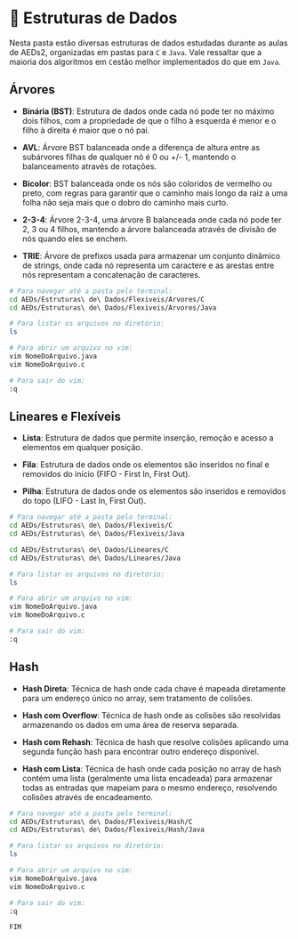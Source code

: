 # 🎲 Estruturas de Dados

Nesta pasta estão diversas estruturas de dados estudadas durante as aulas de AEDs2, organizadas em pastas para `C` e `Java`.
Vale ressaltar que a maioria dos algoritmos em `C`estão melhor implementados do que em `Java`.

## Árvores

- **Binária (BST)**: Estrutura de dados onde cada nó pode ter no máximo dois filhos, com a propriedade de que o filho à esquerda é menor e o filho à direita é maior que o nó pai.

- **AVL**: Árvore BST balanceada onde a diferença de altura entre as subárvores filhas de qualquer nó é 0 ou +/- 1, mantendo o balanceamento através de rotações.

- **Bicolor**: BST balanceada onde os nós são coloridos de vermelho ou preto, com regras para garantir que o caminho mais longo da raiz a uma folha não seja mais que o dobro do caminho mais curto.

- **2-3-4**: Árvore 2-3-4, uma árvore B balanceada onde cada nó pode ter 2, 3 ou 4 filhos, mantendo a árvore balanceada através de divisão de nós quando eles se enchem.

- **TRIE**: Árvore de prefixos usada para armazenar um conjunto dinâmico de strings, onde cada nó representa um caractere e as arestas entre nós representam a concatenação de caracteres.

```sh
# Para navegar até a pasta pelo terminal:
cd AEDs/Estruturas\ de\ Dados/Flexiveis/Arvores/C
cd AEDs/Estruturas\ de\ Dados/Flexiveis/Arvores/Java

# Para listar os arquivos no diretório:
ls

# Para abrir um arquivo no vim:
vim NomeDoArquivo.java
vim NomeDoArquivo.c

# Para sair do vim:
:q
```

## Lineares e Flexíveis

- **Lista**: Estrutura de dados que permite inserção, remoção e acesso a elementos em qualquer posição.

- **Fila**: Estrutura de dados onde os elementos são inseridos no final e removidos do início (FIFO - First In, First Out).

- **Pilha**: Estrutura de dados onde os elementos são inseridos e removidos do topo (LIFO - Last In, First Out).

```sh
# Para navegar até a pasta pelo terminal:
cd AEDs/Estruturas\ de\ Dados/Flexiveis/C
cd AEDs/Estruturas\ de\ Dados/Flexiveis/Java

cd AEDs/Estruturas\ de\ Dados/Lineares/C
cd AEDs/Estruturas\ de\ Dados/Lineares/Java

# Para listar os arquivos no diretório:
ls

# Para abrir um arquivo no vim:
vim NomeDoArquivo.java
vim NomeDoArquivo.c

# Para sair do vim:
:q
```

## Hash

- **Hash Direta**: Técnica de hash onde cada chave é mapeada diretamente para um endereço único no array, sem tratamento de colisões.

- **Hash com Overflow**: Técnica de hash onde as colisões são resolvidas armazenando os dados em uma área de reserva separada.

- **Hash com Rehash**: Técnica de hash que resolve colisões aplicando uma segunda função hash para encontrar outro endereço disponível.

- **Hash com Lista**: Técnica de hash onde cada posição no array de hash contém uma lista (geralmente uma lista encadeada) para armazenar todas as entradas que mapeiam para o mesmo endereço, resolvendo colisões através de encadeamento.

```sh
# Para navegar até a pasta pelo terminal:
cd AEDs/Estruturas\ de\ Dados/Flexiveis/Hash/C
cd AEDs/Estruturas\ de\ Dados/Flexiveis/Hash/Java

# Para listar os arquivos no diretório:
ls

# Para abrir um arquivo no vim:
vim NomeDoArquivo.java
vim NomeDoArquivo.c

# Para sair do vim:
:q
```

`FIM`
